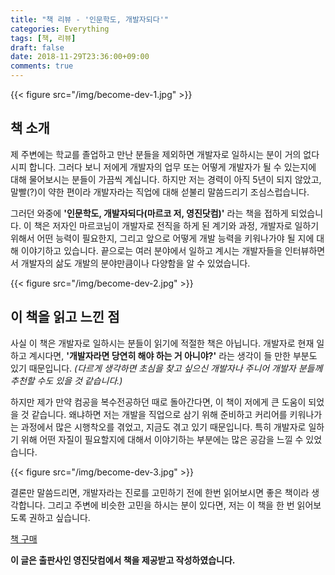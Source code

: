 ```yaml
---
title: "책 리뷰 - '인문학도, 개발자되다'"
categories: Everything
tags: [책, 리뷰]
draft: false
date: 2018-11-29T23:36:00+09:00
comments: true
---
```


{{< figure src="/img/become-dev-1.jpg" >}}

## 책 소개

제 주변에는 학교를 졸업하고 만난 분들을 제외하면 개발자로 일하시는 분이 거의 없다시피 합니다. 그러다 보니 저에게 개발자의 업무 또는 어떻게 개발자가 될 수 있는지에 대해 물어보시는 분들이 가끔씩 계십니다. 하지만 저는 경력이 아직 5년이 되지 않았고, 말빨(?)이 약한 편이라 개발자라는 직업에 대해 섣불리 말씀드리기 조심스럽습니다.

그러던 와중에 **'인문학도, 개발자되다(마르코 저, 영진닷컴)'** 라는 책을 접하게 되었습니다. 이 책은 저자인 마르코님이 개발자로 전직을 하게 된 계기와 과정, 개발자로 일하기 위해서 어떤 능력이 필요한지, 그리고 앞으로 어떻게 개발 능력을 키워나가야 될 지에 대해 이야기하고 있습니다. 끝으로는 여러 분야에서 일하고 계시는 개발자들을 인터뷰하면서 개발자의 삶도 개발의 분야만큼이나 다양함을 알 수 있었습니다.

{{< figure src="/img/become-dev-2.jpg" >}}

## 이 책을 읽고 느낀 점

사실 이 책은 개발자로 일하시는 분들이 읽기에 적절한 책은 아닙니다. 개발자로 현재 일하고 계시다면, **'개발자라면 당연히 해야 하는 거 아니야?'** 라는 생각이 들 만한 부분도 있기 때문입니다. *(다르게 생각하면 초심을 찾고 싶으신 개발자나 주니어 개발자 분들께 추천할 수도 있을 것 같습니다.)*

하지만 제가 만약 컴공을 복수전공하던 때로 돌아간다면, 이 책이 저에게 큰 도움이 되었을 것 같습니다. 왜냐하면 저는 개발을 직업으로 삼기 위해 준비하고 커리어를 키워나가는 과정에서 많은 시행착오를 겪었고, 지금도 겪고 있기 때문입니다. 특히 개발자로 일하기 위해 어떤 자질이 필요할지에 대해서 이야기하는 부분에는 많은 공감을 느낄 수 있었습니다.

{{< figure src="/img/become-dev-3.jpg" >}}

결론만 말씀드리면, 개발자라는 진로를 고민하기 전에 한번 읽어보시면 좋은 책이라 생각합니다. 그리고 주변에 비슷한 고민을 하시는 분이 있다면, 저는 이 책을 한 번 읽어보도록 권하고 싶습니다.

[책 구매](http://www.yes24.com/24/Goods/67015072)

**이 글은 출판사인 영진닷컴에서 책을 제공받고 작성하였습니다.**
